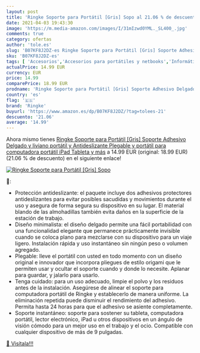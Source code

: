 ```yaml
---
layout: post
title: 'Ringke Soporte para Portátil [Gris] Sopo al 21.06 % de descuento'
date: 2021-04-03 19:43:30
image: 'https://m.media-amazon.com/images/I/31mIzwd0YML._SL400_.jpg'
comments: true
category: ofertas
author: 'tole.es'
slug: 'B07KF8J2DZ-es Ringke Soporte para Portátil [Gris] Soporte Adhesivo...'
sku: 'B07KF8J2DZ-es'
tags: [ 'Accesorios','Accesorios para portátiles y netbooks','Informática','Soportes de regazo para portátiles y netbooks','ipad','ringke', ]
actualPrice: 14.99 EUR
currency: EUR
price: 14.99
comparePrice: 18.99 EUR
prodname: 'Ringke Soporte para Portátil [Gris] Soporte Adhesivo Delgado y liviano  portátil y Antideslizante  Plegable y portátil para computadora portátil  iPad  Tableta y más'
country: 'es'
flag: '🇪🇸'
brand: 'Ringke'
buyurl: 'https://www.amazon.es/dp/B07KF8J2DZ/?tag=tolees-21'
descuento: '21.06'
average: '14.99'
---
```


Ahora mismo tienes [Ringke Soporte para Portátil [Gris] Soporte Adhesivo Delgado y liviano  portátil y Antideslizante  Plegable y portátil para computadora portátil  iPad  Tableta y más](https://www.amazon.es/dp/B07KF8J2DZ/?tag=tolees-21) a 14.99 EUR (original: 18.99 EUR) (21.06 %  de descuento) en el siguiente enlace!

[![Ringke Soporte para Portátil [Gris] Sopo](https://m.media-amazon.com/images/I/31mIzwd0YML._SL400_.jpg)](https://www.amazon.es/dp/B07KF8J2DZ/?tag=tolees-21)

🔎:

- Protección antideslizante: el paquete incluye dos adhesivos protectores antideslizantes para evitar posibles sacudidas y movimientos durante el uso y asegura de forma segura su dispositivo en su lugar. El material blando de las almohadillas también evita daños en la superficie de la estación de trabajo.
- Diseño minimalista: el diseño delgado permite una fácil portabilidad con una funcionalidad elegante que permanece prácticamente invisible cuando se coloca plano para mezclarse con su dispositivo para un viaje ligero. Instalación rápida y uso instantáneo sin ningún peso o volumen agregado.
- Plegable: lleve el portátil con usted en todo momento con un diseño original e innovador que incorpora pliegues de estilo origami que le permiten usar y ocultar el soporte cuando y donde lo necesite. Aplanar para guardar, y jalarlo para usarlo.
- Tenga cuidado: para un uso adecuado, limpie el polvo y los residuos antes de la instalación. Asegúrese de alinear el soporte para computadora portátil de Ringke y establecerlo de manera uniforme. La eliminación repetida puede disminuir el rendimiento del adhesivo. Permita hasta 24 horas para que el adhesivo se asiente completamente.
- Soporte instantáneo: soporte para sostener su tableta, computadora portátil, lector electrónico, iPad u otros dispositivos en un ángulo de visión cómodo para un mejor uso en el trabajo y el ocio. Compatible con cualquier dispositivo de más de 9 pulgadas.

[🛒 Visítala!!!](https://www.amazon.es/dp/B07KF8J2DZ/?tag=tolees-21)
